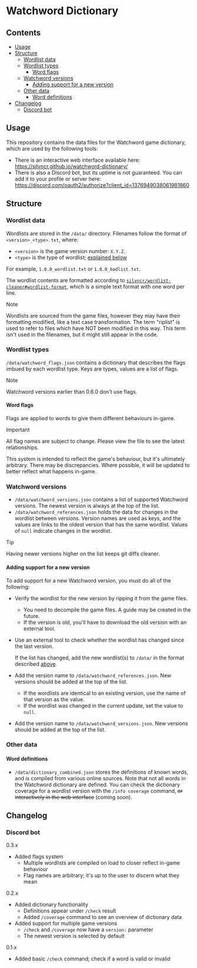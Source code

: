 <!-- omit in toc -->
# Watchword Dictionary

<!-- omit in toc -->
## Contents

- [Usage](#usage)
- [Structure](#structure)
  - [Wordlist data](#wordlist-data)
  - [Wordlist types](#wordlist-types)
    - [Word flags](#word-flags)
  - [Watchword versions](#watchword-versions)
    - [Adding support for a new version](#adding-support-for-a-new-version)
  - [Other data](#other-data)
    - [Word definitions](#word-definitions)
- [Changelog](#changelog)
  - [Discord bot](#discord-bot)

## Usage

This repository contains the data files for the Watchword game dictionary, which are used by the following tools:

- There is an interactive web interface available here: <https://silvncr.github.io/watchword-dictionary/>
- There is also a Discord bot, but its uptime is not guaranteed. You can add it to your profile or server here: <https://discord.com/oauth2/authorize?client_id=1376949038061981860>

## Structure

### Wordlist data

Wordlists are stored in the `/data/` directory. Filenames follow the format of `<version>_<type>.txt`, where:

- `<version>` is the game version number: `X.Y.Z`.
- `<type>` is the type of wordlist; [explained below](#wordlist-types)

For example, `1.0.0_wordlist.txt` or `1.0.0_badlist.txt`.

The wordlist contents are formatted according to [`silvncr/wordlist-cleaner#wordlist-format`](https://github.com/silvncr/wordlist-cleaner#wordlist-format), which is a simple text format with one word per line.

> [!NOTE]
> Wordlists are sourced from the game files, however they may have their formatting modified, like a text case transformation. The term "riplist" is used to refer to files which have NOT been modified in this way. This term isn't used in the filenames, but it might still appear in the code.

### Wordlist types

`/data/watchword_flags.json` contains a dictionary that describes the flags imbued by each wordlist type. Keys are types, values are a list of flags.

> [!NOTE]
> Watchword versions earlier than 0.6.0 don't use flags.

#### Word flags

Flags are applied to words to give them different behaviours in-game.

> [!IMPORTANT]
> All flag names are subject to change. Please view the file to see the latest relationships.
>
> This system is intended to reflect the game's behaviour, but it's ultimately arbitrary. There may be discrepancies. Where possible, it will be updated to better reflect what happens in-game.

### Watchword versions

- `/data/watchword_versions.json` contains a list of supported Watchword versions. The newest version is always at the top of the list.
- `/data/watchword_references.json` holds the data for changes in the wordlist between versions. Version names are used as keys, and the values are links to the oldest version that has the same wordlist. Values of `null` indicate changes in the wordlist.

> [!TIP]
> Having newer versions higher on the list keeps git diffs cleaner.

#### Adding support for a new version

To add support for a new Watchword version, you must do all of the following:

- Verify the wordlist for the new version by ripping it from the game files.

  - You need to decompile the game files. A guide may be created in the future.
  - If the version is old, you'll have to download the old version with an external tool.

- Use an external tool to check whether the wordlist has changed since the last version.

  If the list has changed, add the new wordlist(s) to `/data/` in the format described [above](#wordlist-data).

- Add the version name to `/data/watchword_references.json`. New versions should be added at the top of the list.

  - If the wordlists are identical to an existing version, use the name of that version as the value.
  - If the wordlist was changed in the current update, set the value to `null`.

- Add the version name to `/data/watchword_versions.json`. New versions should be added at the top of the list.

### Other data

#### Word definitions

- `/data/dictionary_combined.json` stores the definitions of known words, and is compiled from various online sources. Note that not all words in the Watchword dictionary are defined. You can check the dictionary coverage for a wordlist version with the `/info coverage` command, ~~or interactively in the web interface~~ (coming soon).

## Changelog

### Discord bot

0.3.x

- Added flags system
  - Multiple wordlists are compiled on load to closer reflect in-game behaviour
  - Flag names are arbitrary; it's up to the user to discern what they mean

0.2.x

- Added dictionary functionality
  - Definitions appear under `/check` result
  - Added `/coverage` command to see an overview of dictionary data
- Added support for multiple game versions
  - `/check` and `/coverage` now have a `version:` parameter
  - The newest version is selected by default

0.1.x

- Added basic `/check` command; check if a word is valid or invalid
